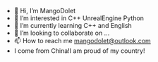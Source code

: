 - 👋 Hi, I’m MangoDolet
- 👀 I’m interested in C++ UnrealEngine Python
- 🌱 I’m currently learning C++ and English
- 💞️ I’m looking to collaborate on ...
- 📫 How to reach me mangodolet@outlook.com
- I come from China!I am proud of my country!
<!---
MangoDolet/MangoDolet is a ✨ special ✨ repository because its `README.md` (this file) appears on your GitHub profile.
You can click the Preview link to take a look at your changes.
--->
